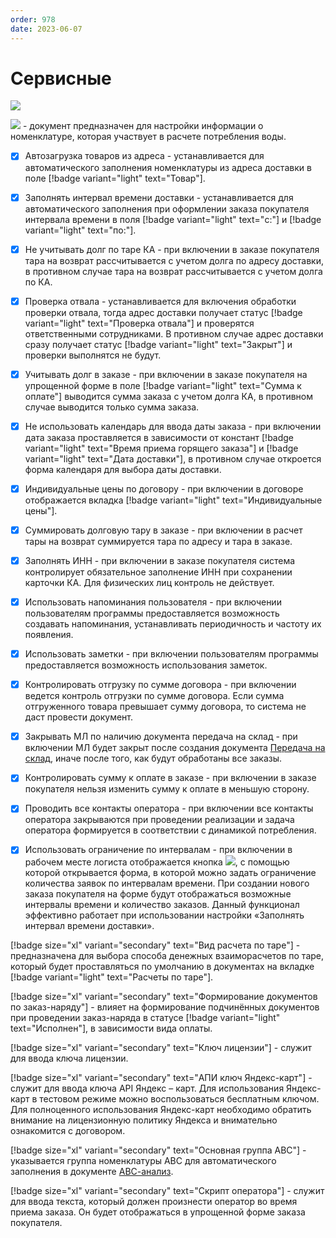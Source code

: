 ```yaml
---
order: 978
date: 2023-06-07
---
```

# Сервисные

![](/images/обновления/настройки.jpg)

![](/images/Данные_расчета_потребления.jpg) - документ предназначен для настройки информации о номенклатуре, которая участвует в расчете потребления воды. 

- [x] Автозагрузка товаров из адреса - устанавливается для автоматического заполнения номенклатуры из адреса доставки в поле [!badge variant="light" text="Товар"]. 

- [x] Заполнять интервал времени доставки - устанавливается для автоматического заполнения при оформлении заказа покупателя интервала времени в поля [!badge variant="light" text="с:"] и [!badge variant="light" text="по:"].

- [x] Не учитывать долг по таре КА - при включении в заказе покупателя тара на возврат рассчитывается с учетом долга по адресу доставки, в противном случае тара на возврат рассчитывается с учетом долга по КА.

- [x] Проверка отвала - устанавливается для включения обработки проверки отвала, тогда адрес доставки получает статус [!badge variant="light" text="Проверка отвала"] и проверятся ответственными сотрудниками. В противном случае адрес доставки сразу получает статус [!badge variant="light" text="Закрыт"] и проверки выполнятся не будут.

- [x] Учитывать долг в заказе - при включении в заказе покупателя на упрощенной форме в поле [!badge variant="light" text="Сумма к оплате"] выводится сумма заказа с учетом долга КА, в противном случае выводится только сумма заказа.

- [x] Не использовать календарь для ввода даты заказа - при включении дата заказа проставляется в зависимости от констант [!badge variant="light" text="Время приема горящего заказа"] и [!badge variant="light" text="Дата доставки"], в противном случае откроется форма календаря для выбора даты доставки.

- [x] Индивидуальные цены по договору - при включении в договоре отображается вкладка [!badge variant="light" text="Индивидуальные цены"].

- [x] Суммировать долговую тару в заказе - при включении в расчет тары на возврат суммируется тара по адресу и тара в заказе.

- [x] Заполнять ИНН - при включении в заказе покупателя система контролирует обязательное заполнение ИНН при сохранении карточки КА. Для физических лиц контроль не действует.

- [x] Использовать напоминания пользователя - при включении пользователям программы предоставляется возможность создавать напоминания, устанавливать периодичность и частоту их появления.

- [x] Использовать заметки - при включении пользователям программы предоставляется возможность использования заметок.

- [x] Контролировать отгрузку по сумме договора - при включении ведется контроль отгрузки по сумме договора. Если сумма отгруженного товара превышает сумму договора, то система не даст провести документ.

- [x] Закрывать МЛ по наличию документа передача на склад - при включении МЛ будет закрыт после создания документа [Передача на склад](/2-описание-справочников-и-документов/2-документы/5-складские-документы/3-передача-на-склад/), иначе после того, как будут обработаны все заказы.

- [x] Контролировать сумму к оплате в заказе - при включении в заказе покупателя нельзя изменить сумму к оплате в меньшую сторону.

- [x] Проводить все контакты оператора - при включении все контакты оператора закрываются при проведении реализации и задача оператора формируется в соответствии с динамикой потребления.

- [x] Использовать ограничение по интервалам - при включении в рабочем месте логиста отображается кнопка ![](/images/Ограничение_интервалов.jpg), с помощью которой открывается форма, в которой можно задать ограничение количества заявок по интервалам времени. При создании нового заказа покупателя на форме будут отображаться возможные интервалы времени и количество заказов. Данный функционал эффективно работает при использовании настройки «Заполнять интервал времени доставки».

[!badge size="xl" variant="secondary" text="Вид расчета по таре"] - предназначена для выбора способа денежных взаиморасчетов по таре, который будет проставляться по умолчанию в документах на вкладке [!badge variant="light" text="Расчеты по таре"].

[!badge size="xl" variant="secondary" text="Формирование документов по заказ-наряду"] - влияет на формирование подчинённых документов при проведении заказ-наряда в статусе [!badge variant="light" text="Исполнен"], в зависимости вида оплаты.

[!badge size="xl" variant="secondary" text="Ключ лицензии"] - служит для ввода ключа лицензии.

[!badge size="xl" variant="secondary" text="АПИ ключ Яндекс-карт"] - служит для ввода ключа API Яндекс – карт. Для использования Яндекс-карт в тестовом режиме можно воспользоваться бесплатным ключом. Для полноценного использования Яндекс-карт необходимо обратить внимание на лицензионную политику Яндекса и внимательно ознакомится с договором.

[!badge size="xl" variant="secondary" text="Основная группа АВС"] - указывается группа номенклатуры АВС для автоматического заполнения в документе [АВС-анализ](/2-описание-справочников-и-документов/2-документы/8-внутренние-документы/6-авс-анализ/). 

[!badge size="xl" variant="secondary" text="Скрипт оператора"] - служит для ввода текста, который должен произнести оператор во время приема заказа. Он будет отображаться в упрощенной форме заказа покупателя.
